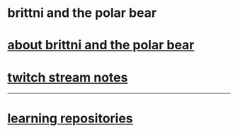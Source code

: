 # brittni and the polar bear

# [about brittni and the polar bear](./about.md)

# [twitch stream notes](./twitch-stream-notes/)

----

# [learning repositories](./learning-repositories.md)
